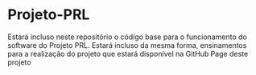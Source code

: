 # Projeto-PRL
Estará incluso neste repositório o código base para o funcionamento do software do Projeto PRL. Estará incluso da mesma forma, ensinamentos para a realização do projeto que estará disponível na GitHub Page deste projeto
